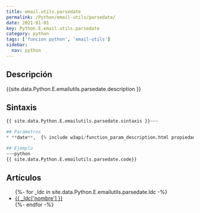 ```yaml
---
title: email.utils.parsedate
permalink: /Python/email-utils/parsedate/
date: 2021-01-01
key: Python.E.email.utils.parsedate
category: python
tags: ['funcion python', 'email-utils']
sidebar: 
  nav: python
---
```


## Descripción
{{site.data.Python.E.emailutils.parsedate.description }}

## Sintaxis
~~~python
{{ site.data.Python.E.emailutils.parsedate.sintaxis }}~~~

## Parámetros
* **date**,  {% include w3api/function_param_description.html propiedad=site.data.Python.E.email.utils.parsedate valor="date" %}

## Ejemplo
~~~python
{{ site.data.Python.E.emailutils.parsedate.code}}
~~~

## Artículos
<ul>
{%- for _ldc in site.data.Python.E.emailutils.parsedate.ldc -%}
   <li>
       <a href="{{_ldc['url'] }}">{{ _ldc['nombre'] }}</a>
   </li>
{%- endfor -%}
</ul>
